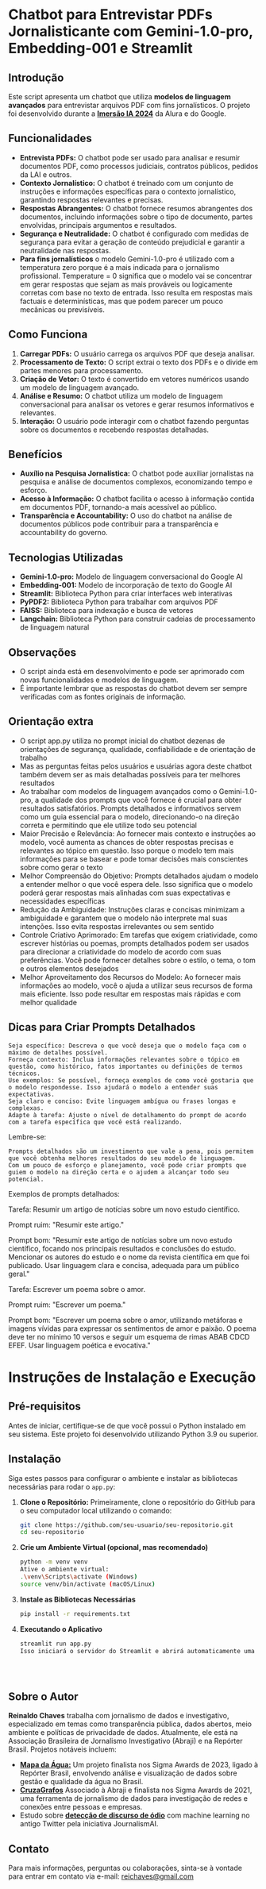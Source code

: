 # Chatbot para Entrevistar PDFs Jornalisticante com Gemini-1.0-pro, Embedding-001 e Streamlit

## Introdução

Este script apresenta um chatbot que utiliza **modelos de linguagem avançados** para entrevistar arquivos PDF com fins jornalísticos. O projeto foi desenvolvido durante a **[Imersão IA 2024](https://www.alura.com.br/imersao-ia-google-gemini)** da Alura e do Google.

## Funcionalidades

- **Entrevista PDFs:** O chatbot pode ser usado para analisar e resumir documentos PDF, como processos judiciais, contratos públicos, pedidos da LAI e outros.
- **Contexto Jornalístico:** O chatbot é treinado com um conjunto de instruções e informações específicas para o contexto jornalístico, garantindo respostas relevantes e precisas.
- **Respostas Abrangentes:** O chatbot fornece resumos abrangentes dos documentos, incluindo informações sobre o tipo de documento, partes envolvidas, principais argumentos e resultados.
- **Segurança e Neutralidade:** O chatbot é configurado com medidas de segurança para evitar a geração de conteúdo prejudicial e garantir a neutralidade nas respostas.
- **Para fins jornalísticos** o modelo Gemini-1.0-pro é utilizado com a temperatura zero porque é a mais indicada para o jornalismo profissional. Temperature = 0 significa que o modelo vai se concentrar em gerar respostas que sejam as mais prováveis ou logicamente corretas com base no texto de entrada. Isso resulta em respostas mais factuais e  determinísticas, mas que podem parecer um pouco mecânicas ou previsíveis.

## Como Funciona

1. **Carregar PDFs:** O usuário carrega os arquivos PDF que deseja analisar.
2. **Processamento de Texto:** O script extrai o texto dos PDFs e o divide em partes menores para processamento.
3. **Criação de Vetor:** O texto é convertido em vetores numéricos usando um modelo de linguagem avançado.
4. **Análise e Resumo:** O chatbot utiliza um modelo de linguagem conversacional para analisar os vetores e gerar resumos informativos e relevantes.
5. **Interação:** O usuário pode interagir com o chatbot fazendo perguntas sobre os documentos e recebendo respostas detalhadas.

## Benefícios

- **Auxílio na Pesquisa Jornalística:** O chatbot pode auxiliar jornalistas na pesquisa e análise de documentos complexos, economizando tempo e esforço.
- **Acesso à Informação:** O chatbot facilita o acesso à informação contida em documentos PDF, tornando-a mais acessível ao público.
- **Transparência e Accountability:** O uso do chatbot na análise de documentos públicos pode contribuir para a transparência e accountability do governo.

## Tecnologias Utilizadas

- **Gemini-1.0-pro:** Modelo de linguagem conversacional do Google AI
- **Embedding-001:** Modelo de incorporação de texto do Google AI
- **Streamlit:** Biblioteca Python para criar interfaces web interativas
- **PyPDF2:** Biblioteca Python para trabalhar com arquivos PDF
- **FAISS:** Biblioteca para indexação e busca de vetores
- **Langchain:** Biblioteca Python para construir cadeias de processamento de linguagem natural

## Observações

- O script ainda está em desenvolvimento e pode ser aprimorado com novas funcionalidades e modelos de linguagem.
- É importante lembrar que as respostas do chatbot devem ser sempre verificadas com as fontes originais de informação.


## Orientação extra
- O script app.py utiliza no prompt inicial do chatbot dezenas de orientações de segurança, qualidade, confiabilidade e de orientação de trabalho
- Mas as perguntas feitas pelos usuários e usuárias agora deste chatbot também devem ser as mais detalhadas possíveis para ter melhores resultados
- Ao trabalhar com modelos de linguagem avançados como o Gemini-1.0-pro, a qualidade dos prompts que você fornece é crucial para obter resultados satisfatórios. Prompts detalhados e informativos servem como um guia essencial para o modelo, direcionando-o na direção correta e permitindo que ele utilize todo seu potencial
- Maior Precisão e Relevância: Ao fornecer mais contexto e instruções ao modelo, você aumenta as chances de obter respostas precisas e relevantes ao tópico em questão. Isso porque o modelo tem mais informações para se basear e pode tomar decisões mais conscientes sobre como gerar o texto
- Melhor Compreensão do Objetivo: Prompts detalhados ajudam o modelo a entender melhor o que você espera dele. Isso significa que o modelo poderá gerar respostas mais alinhadas com suas expectativas e necessidades específicas
- Redução da Ambiguidade: Instruções claras e concisas minimizam a ambiguidade e garantem que o modelo não interprete mal suas intenções. Isso evita respostas irrelevantes ou sem sentido
- Controle Criativo Aprimorado: Em tarefas que exigem criatividade, como escrever histórias ou poemas, prompts detalhados podem ser usados para direcionar a criatividade do modelo de acordo com suas preferências. Você pode fornecer detalhes sobre o estilo, o tema, o tom e outros elementos desejados
- Melhor Aproveitamento dos Recursos do Modelo: Ao fornecer mais informações ao modelo, você o ajuda a utilizar seus recursos de forma mais eficiente. Isso pode resultar em respostas mais rápidas e com melhor qualidade

## Dicas para Criar Prompts Detalhados
    Seja específico: Descreva o que você deseja que o modelo faça com o máximo de detalhes possível.
    Forneça contexto: Inclua informações relevantes sobre o tópico em questão, como histórico, fatos importantes ou definições de termos técnicos.
    Use exemplos: Se possível, forneça exemplos de como você gostaria que o modelo respondesse. Isso ajudará o modelo a entender suas expectativas.
    Seja claro e conciso: Evite linguagem ambígua ou frases longas e complexas.
    Adapte à tarefa: Ajuste o nível de detalhamento do prompt de acordo com a tarefa específica que você está realizando.

Lembre-se:

    Prompts detalhados são um investimento que vale a pena, pois permitem que você obtenha melhores resultados do seu modelo de linguagem.
    Com um pouco de esforço e planejamento, você pode criar prompts que guiem o modelo na direção certa e o ajudem a alcançar todo seu potencial.

Exemplos de prompts detalhados:

Tarefa: Resumir um artigo de notícias sobre um novo estudo científico.

Prompt ruim: "Resumir este artigo."

Prompt bom: "Resumir este artigo de notícias sobre um novo estudo científico, focando nos principais resultados e conclusões do estudo. Mencionar os autores do estudo e o nome da revista científica em que foi publicado. Usar linguagem clara e concisa, adequada para um público geral."

Tarefa: Escrever um poema sobre o amor.

Prompt ruim: "Escrever um poema."

Prompt bom: "Escrever um poema sobre o amor, utilizando metáforas e imagens vívidas para expressar os sentimentos de amor e paixão. O poema deve ter no mínimo 10 versos e seguir um esquema de rimas ABAB CDCD EFEF. Usar linguagem poética e evocativa."



# Instruções de Instalação e Execução

## Pré-requisitos

Antes de iniciar, certifique-se de que você possui o Python instalado em seu sistema. Este projeto foi desenvolvido utilizando Python 3.9 ou superior.

## Instalação

Siga estes passos para configurar o ambiente e instalar as bibliotecas necessárias para rodar o `app.py`:

1. **Clone o Repositório:** Primeiramente, clone o repositório do GitHub para o seu computador local utilizando o comando:
   ```bash
   git clone https://github.com/seu-usuario/seu-repositorio.git
   cd seu-repositorio

2. **Crie um Ambiente Virtual (opcional, mas recomendado)**
   ```bash
   python -m venv venv
   Ative o ambiente virtual:
   .\venv\Scripts\activate (Windows)
   source venv/bin/activate (macOS/Linux)
   
3. **Instale as Bibliotecas Necessárias**
    ```bash
   pip install -r requirements.txt

4. **Executando o Aplicativo**
    ```bash
   streamlit run app.py
    Isso iniciará o servidor do Streamlit e abrirá automaticamente uma janela no navegador padrão apontando para o endereço local (geralmente http://localhost:8501), onde o app pode ser visualizado e interagido
   

   


## Sobre o Autor

**Reinaldo Chaves** trabalha com jornalismo de dados e investigativo, especializado em temas como transparência pública, dados abertos, meio ambiente e políticas de privacidade de dados. Atualmente, ele está na Associação Brasileira de Jornalismo Investigativo (Abraji) e na Repórter Brasil. Projetos notáveis incluem:
- **[Mapa da Água:](https://github.com/Reporter-Brasil/mapadaagua)** Um projeto finalista nos Sigma Awards de 2023, ligado à Repórter Brasil, envolvendo análise e visualização de dados sobre gestão e qualidade da água no Brasil.
- **[CruzaGrafos](https://www.abraji.org.br/projetos/cruzagrafos)** Associado à Abraji e finalista nos Sigma Awards de 2021, uma ferramenta de jornalismo de dados para investigação de redes e conexões entre pessoas e empresas.
- Estudo sobre **[detecção de discurso de ódio](https://github.com/JournalismAI/attackdetector)** com machine learning no antigo Twitter pela iniciativa JournalismAI.



## Contato

Para mais informações, perguntas ou colaborações, sinta-se à vontade para entrar em contato via e-mail: [reichaves@gmail.com](mailto:reichaves@gmail.com)
